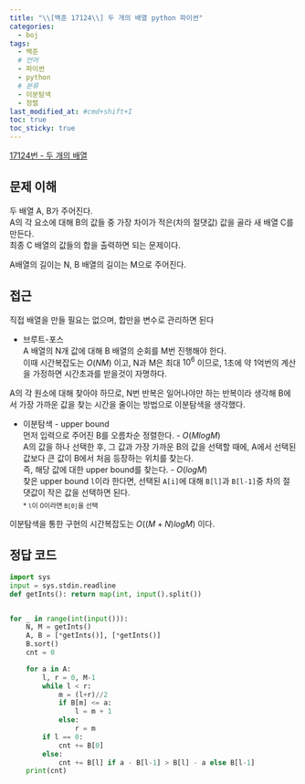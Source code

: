 ```yaml
---
title: "\\[백준 17124\\] 두 개의 배열 python 파이썬"
categories:
  - boj
tags:
  - 백준
  # 언어
  - 파이썬
  - python
  # 분류
  - 이분탐색
  - 정렬
last_modified_at: #cmd+shift+I
toc: true
toc_sticky: true
---
```


[17124번 - 두 개의 배열](https://www.acmicpc.net/problem/17124)

## 문제 이해

두 배열 A, B가 주어진다. \
A의 각 요소에 대해 B의 값들 중 가장 차이가 적은(차의 절댓값) 값을 골라 새 배열 C를 만든다.\
최종 C 배열의 값들의 합을 출력하면 되는 문제이다.

A배열의 길이는 N, B 배열의 길이는 M으로 주어진다.

## 접근

직접 배열을 만들 필요는 없으며, 합만을 변수로 관리하면 된다

- 브루트-포스\
  A 배열의 N개 값에 대해 B 배열의 순회를 M번 진행해야 한다.\
  이때 시간복잡도는 $O(NM)$ 이고, N과 M은 최대 $10^6$ 이므로, 1초에 약 1억번의 계산을 가정하면 시간초과를 받을것이 자명하다.

A의 각 원소에 대해 찾아야 하므로, N번 반복은 일어나야만 하는 반복이라 생각해 B에서 가장 가까운 값을 찾는 시간을 줄이는 방법으로 이분탐색을 생각했다.

- 이분탐색 - upper bound\
  먼저 입력으로 주어진 B를 오름차순 정렬한다. - $O(MlogM)$ \
  A의 값을 하나 선택한 후, 그 값과 가장 가까운 B의 값을 선택할 때에, A에서 선택된 값보다 큰 값이 B에서 처음 등장하는 위치를 찾는다.\
  즉, 해당 값에 대한 upper bound를 찾는다. - $O(logM)$ \
  찾은 upper bound `l`이라 한다면, 선택된 `A[i]`에 대해 `B[l]`과 `B[l-1]`중 차의 절댓값이 작은 값을 선택하면 된다. \
  <sub>\* `l`이 0이라면 `B[0]`을 선택</sub>

이분탐색을 통한 구현의 시간복잡도는 $O((M+N)logM)$ 이다.

## 정답 코드

```python
import sys
input = sys.stdin.readline
def getInts(): return map(int, input().split())


for _ in range(int(input())):
    N, M = getInts()
    A, B = [*getInts()], [*getInts()]
    B.sort()
    cnt = 0

    for a in A:
        l, r = 0, M-1
        while l < r:
            m = (l+r)//2
            if B[m] <= a:
                l = m + 1
            else:
                r = m
        if l == 0:
            cnt += B[0]
        else:
            cnt += B[l] if a - B[l-1] > B[l] - a else B[l-1]
    print(cnt)

```
